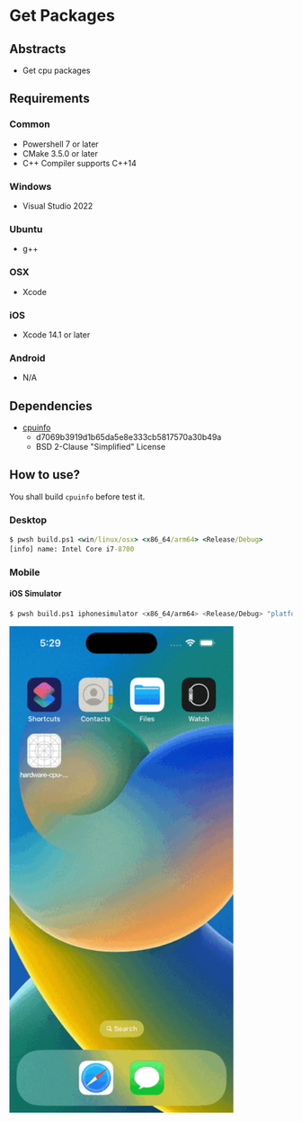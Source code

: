 # Get Packages

## Abstracts

* Get cpu packages

## Requirements

### Common

* Powershell 7 or later
* CMake 3.5.0 or later
* C++ Compiler supports C++14

### Windows

* Visual Studio 2022

### Ubuntu

* g++

### OSX

* Xcode

### iOS

* Xcode 14.1 or later

### Android

* N/A

## Dependencies

* [cpuinfo](https://github.com/pytorch/cpuinfo)
  * d7069b3919d1b65da5e8e333cb5817570a30b49a
  * BSD 2-Clause "Simplified" License

## How to use?

You shall build `cpuinfo` before test it.

### Desktop

````bat
$ pwsh build.ps1 <win/linux/osx> <x86_64/arm64> <Release/Debug>
[info] name: Intel Core i7-8700
````

### Mobile

#### iOS Simulator

````sh
$ pwsh build.ps1 iphonesimulator <x86_64/arm64> <Release/Debug> "platform=iOS Simulator,name=iPhone 14 Pro,OS=16.1"
````

<img src="./images/ios.gif" width="400" />